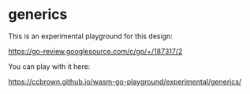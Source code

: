 # generics

This is an experimental playground for this design:

https://go-review.googlesource.com/c/go/+/187317/2

You can play with it here:

https://ccbrown.github.io/wasm-go-playground/experimental/generics/
